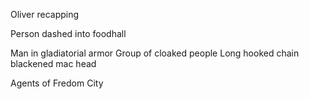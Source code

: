 
Oliver recapping

Person dashed into foodhall

Man in gladiatorial armor
Group of cloaked people
Long hooked chain blackened mac head

Agents of Fredom City
